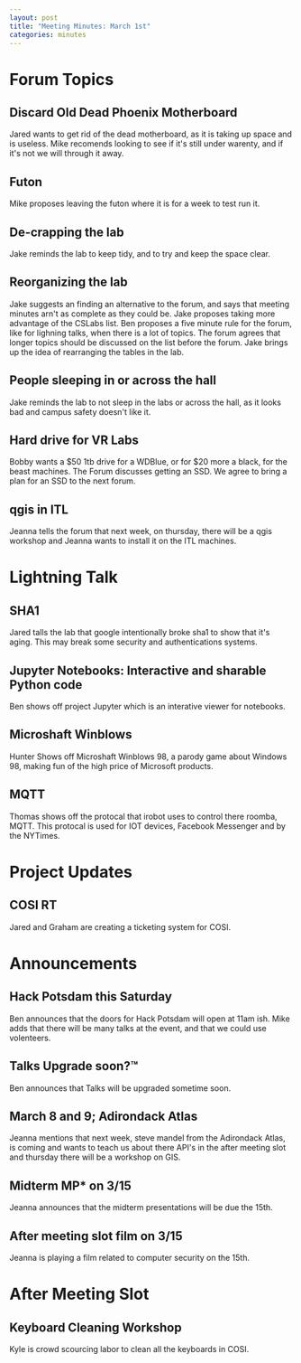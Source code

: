 ```yaml
---
layout: post
title: "Meeting Minutes: March 1st"
categories: minutes
---
```


# Forum Topics

## Discard Old Dead Phoenix Motherboard
Jared wants to get rid of the dead motherboard, as it is taking up space and is useless. Mike recomends looking to see if it's still under warenty, and if it's not we will through it away. 

## Futon
Mike proposes leaving the futon where it is for a week to test run it. 

## De-crapping the lab
Jake reminds the lab to keep tidy, and to try and keep the space clear. 

## Reorganizing the lab
Jake suggests an finding an alternative to the forum, and says that meeting minutes arn't as complete as they could be. Jake proposes taking more advantage of the CSLabs list. Ben proposes a five minute rule for the forum, like for lighning talks, when there is a lot of topics. The forum agrees that longer topics should be discussed on the list before the forum. 
Jake brings up the idea of rearranging the tables in the lab. 

## People sleeping in or across the hall
Jake reminds the lab to not sleep in the labs or across the hall, as it looks bad and campus safety doesn't like it.

## Hard drive for VR Labs
Bobby wants a $50 1tb drive for a WDBlue, or for $20 more a black, for the beast machines. The Forum discusses getting an SSD. We agree to bring a plan for an SSD to the next forum. 

## qgis in ITL
Jeanna tells the forum that next week, on thursday, there will be a qgis workshop and Jeanna wants to install it on the ITL machines. 

# Lightning Talk

## SHA1
Jared talls the lab that google intentionally broke sha1 to show that it's aging. This may break some security and authentications systems. 

## Jupyter Notebooks: Interactive and sharable Python code
Ben shows off project Jupyter which is an interative viewer for notebooks. 

## Microshaft Winblows
Hunter Shows off Microshaft Winblows 98, a parody game about Windows 98, making fun of the high price of Microsoft products.

## MQTT
Thomas shows off the protocal that irobot uses to control there roomba, MQTT. This protocal is used for IOT devices, Facebook Messenger and by the NYTimes. 

# Project Updates

## COSI RT
Jared and Graham are creating a ticketing system for COSI. 

# Announcements

## Hack Potsdam this Saturday
Ben announces that the doors for Hack Potsdam will open at 11am ish. Mike adds that there will be many talks at the event, and that we could use volenteers. 

## Talks Upgrade soon?™
Ben announces that Talks will be upgraded sometime soon.

## March 8 and 9; Adirondack Atlas
Jeanna mentions that next week, steve mandel from the Adirondack Atlas, is coming and wants to teach us about there API's in the after meeting slot and thursday there will be a workshop on GIS. 

## Midterm MP* on 3/15
Jeanna announces that the midterm presentations will be due the 15th.

## After meeting slot film on 3/15
Jeanna is playing a film related to computer security on the 15th.

# After Meeting Slot

## Keyboard Cleaning Workshop
Kyle is crowd scourcing labor to clean all the keyboards in COSI.
